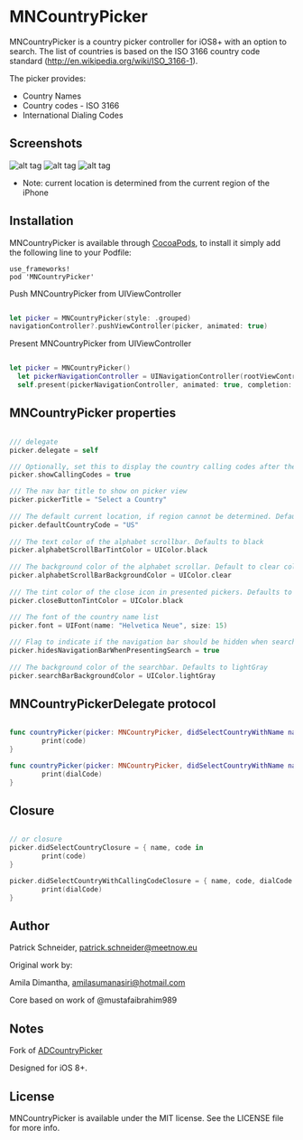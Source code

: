 # MNCountryPicker

MNCountryPicker is a country picker controller for iOS8+ with an option to search.
The list of countries is based on the ISO 3166 country code standard
(http://en.wikipedia.org/wiki/ISO_3166-1).

The picker provides:
- Country Names
- Country codes - ISO 3166
- International Dialing Codes

## Screenshots

![alt tag](https://github.com/meetnow/MNCountryPicker/blob/master/screen1.png)
![alt tag](https://github.com/meetnow/MNCountryPicker/blob/master/screen2.png)
![alt tag](https://github.com/meetnow/MNCountryPicker/blob/master/screen3.png)

* Note: current location is determined from the current region of the iPhone

## Installation

MNCountryPicker is available through [CocoaPods](http://cocoapods.org), to
install it simply add the following line to your Podfile:
   
    use_frameworks!
    pod 'MNCountryPicker'

Push MNCountryPicker from UIViewController

```swift

let picker = MNCountryPicker(style: .grouped)
navigationController?.pushViewController(picker, animated: true)

```
Present MNCountryPicker from UIViewController

```swift

let picker = MNCountryPicker()
  let pickerNavigationController = UINavigationController(rootViewController: picker)
  self.present(pickerNavigationController, animated: true, completion: nil)

```
## MNCountryPicker properties

```swift

/// delegate
picker.delegate = self

/// Optionally, set this to display the country calling codes after the names
picker.showCallingCodes = true

/// The nav bar title to show on picker view
picker.pickerTitle = "Select a Country"
    
/// The default current location, if region cannot be determined. Defaults to US
picker.defaultCountryCode = "US"
    
/// The text color of the alphabet scrollbar. Defaults to black
picker.alphabetScrollBarTintColor = UIColor.black
    
/// The background color of the alphabet scrollar. Default to clear color
picker.alphabetScrollBarBackgroundColor = UIColor.clear
    
/// The tint color of the close icon in presented pickers. Defaults to black
picker.closeButtonTintColor = UIColor.black
    
/// The font of the country name list
picker.font = UIFont(name: "Helvetica Neue", size: 15)

/// Flag to indicate if the navigation bar should be hidden when search becomes active. Defaults to true
picker.hidesNavigationBarWhenPresentingSearch = true
    
/// The background color of the searchbar. Defaults to lightGray
picker.searchBarBackgroundColor = UIColor.lightGray

```
## MNCountryPickerDelegate protocol

```swift

func countryPicker(picker: MNCountryPicker, didSelectCountryWithName name: String, code: String) {
        print(code)
}

func countryPicker(picker: MNCountryPicker, didSelectCountryWithName name: String, code: String, dialCode: String) {
        print(dialCode)
}
```

## Closure

```swift

// or closure
picker.didSelectCountryClosure = { name, code in
        print(code)
}

picker.didSelectCountryWithCallingCodeClosure = { name, code, dialCode in
        print(dialCode)
}

```

## Author

Patrick Schneider, patrick.schneider@meetnow.eu

Original work by:

Amila Dimantha, amilasumanasiri@hotmail.com

Core based on work of @mustafaibrahim989

## Notes

Fork of [ADCountryPicker](https://github.com/AmilaDiman/ADCountryPicker)

Designed for iOS 8+.

## License

MNCountryPicker is available under the MIT license. See the LICENSE file for more info.
